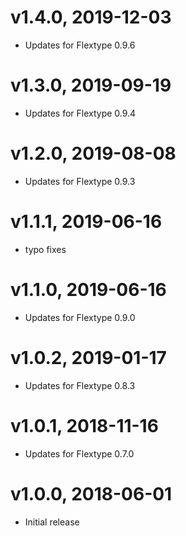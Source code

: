 # v1.4.0, 2019-12-03
* Updates for Flextype 0.9.6

# v1.3.0, 2019-09-19
* Updates for Flextype 0.9.4

# v1.2.0, 2019-08-08
* Updates for Flextype 0.9.3

# v1.1.1, 2019-06-16
* typo fixes

# v1.1.0, 2019-06-16
* Updates for Flextype 0.9.0

# v1.0.2, 2019-01-17
* Updates for Flextype 0.8.3

# v1.0.1, 2018-11-16
* Updates for Flextype 0.7.0

# v1.0.0, 2018-06-01
* Initial release
